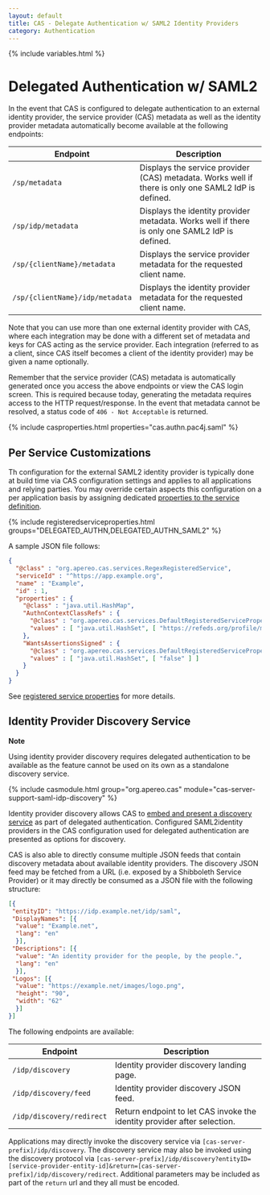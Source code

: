 ```yaml
---
layout: default
title: CAS - Delegate Authentication w/ SAML2 Identity Providers
category: Authentication
---
```


{% include variables.html %}

# Delegated Authentication w/ SAML2

In the event that CAS is configured to delegate authentication to an external identity provider, the service provider (CAS) 
metadata as well as the identity provider metadata automatically become available at the following endpoints:

| Endpoint                         | Description
|----------------------------------|---------------------------------------------------------------------------
| `/sp/metadata`                   | Displays the service provider (CAS) metadata. Works well if there is only one SAML2 IdP is defined.
| `/sp/idp/metadata`               | Displays the identity provider metadata. Works well if there is only one SAML2 IdP is defined.
| `/sp/{clientName}/metadata`      | Displays the service provider metadata for the requested client name.
| `/sp/{clientName}/idp/metadata`  | Displays the identity provider metadata for the requested client name.

Note that you can use more than one external identity provider with CAS, where each integration may be done 
with a different set of metadata and keys for CAS acting as the service provider. Each integration (referred to as a client, 
since CAS itself becomes a client of the identity provider) may be given a name optionally.

Remember that the service provider (CAS) metadata is automatically generated once you access the above 
endpoints or view the CAS login screen. This is required because today, generating the metadata requires 
access to the HTTP request/response. In the event that metadata cannot 
be resolved, a status code of `406 - Not Acceptable` is returned.

{% include casproperties.html properties="cas.authn.pac4j.saml" %}
 
## Per Service Customizations

Th configuration for the external SAML2 identity provider is typically done at build time
via CAS configuration settings and applies to all applications and relying parties. You may override
certain aspects this configuration on a per application basis by assigning 
dedicated [properties to the service definition](../services/Configuring-Service-Custom-Properties.html).

{% include registeredserviceproperties.html groups="DELEGATED_AUTHN,DELEGATED_AUTHN_SAML2" %}

A sample JSON file follows:

```json
{
  "@class" : "org.apereo.cas.services.RegexRegisteredService",
  "serviceId" : "^https://app.example.org",
  "name" : "Example",
  "id" : 1,
  "properties" : {
    "@class" : "java.util.HashMap",
    "AuthnContextClassRefs" : {
      "@class" : "org.apereo.cas.services.DefaultRegisteredServiceProperty",
      "values" : [ "java.util.HashSet", [ "https://refeds.org/profile/mfa" ] ]
    },
    "WantsAssertionsSigned" : {
      "@class" : "org.apereo.cas.services.DefaultRegisteredServiceProperty",
      "values" : [ "java.util.HashSet", [ "false" ] ]
    }
  }
}
```
       
See [registered service properties](../services/Configuring-Service-Custom-Properties.html) for more details.

## Identity Provider Discovery Service

<div class="alert alert-info"><strong>Note</strong><p>Using identity provider discovery requires 
delegated authentication to be available as the feature cannot be used on its own
as a standalone discovery service.</p></div>

{% include casmodule.html group="org.apereo.cas" module="cas-server-support-saml-idp-discovery" %}

Identity provider discovery allows CAS 
to [embed and present a discovery service](https://wiki.shibboleth.net/confluence/display/EDS10/Embedded+Discovery+Service) 
as part of delegated authentication. Configured SAML2identity providers in the CAS configuration
used for delegated authentication are presented as options for discovery. 

CAS is also able to directly consume multiple JSON feeds
that contain discovery metadata about available identity providers. The discovery JSON feed 
may be fetched from a URL (i.e. exposed by a Shibboleth Service Provider) or it may
directly be consumed as a JSON file with the following structure:

```json
[{
 "entityID": "https://idp.example.net/idp/saml",
 "DisplayNames": [{
  "value": "Example.net",
  "lang": "en"
  }],
 "Descriptions": [{
  "value": "An identity provider for the people, by the people.",
  "lang": "en"
  }],
 "Logos": [{
  "value": "https://example.net/images/logo.png",
  "height": "90",
  "width": "62"
  }]
}]
```

The following endpoints are available:

| Endpoint                         | Description
|----------------------------------|----------------------------------------------------------------
| `/idp/discovery`                 | Identity provider discovery landing page.
| `/idp/discovery/feed`            | Identity provider discovery JSON feed.
| `/idp/discovery/redirect`        | Return endpoint to let CAS invoke the identity provider after selection. 

Applications may directly invoke the discovery service via `[cas-server-prefix]/idp/discovery`. The discovery service may also 
be invoked using the discovery protocol via `[cas-server-prefix]/idp/discovery?entityID=[service-provider-entity-id]&return=[cas-server-prefix]/idp/discovery/redirect`. 
Additional parameters may be included as part of the `return` url and they all must be encoded.
